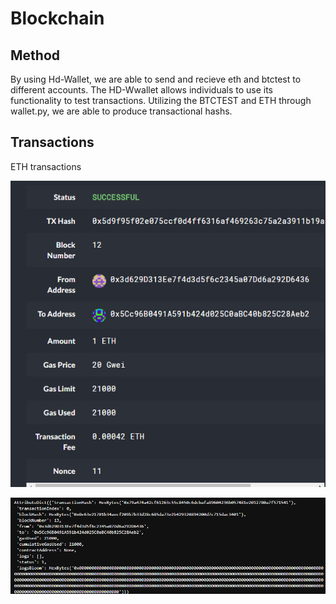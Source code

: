 # Blockchain 


## Method

By using Hd-Wallet, we are able to send and recieve eth and btctest to different accounts. The HD-Wwallet allows individuals to use its functionality to test transactions. Utilizing the BTCTEST and ETH through wallet.py, we are able to produce transactional hashs.




## Transactions
ETH transactions

![alt text](eth_suc.png "Title")

![alt text](eth_con.png "Title")

